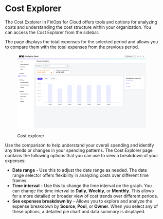 # Cost Explorer

The Cost Explorer in FinOps for Cloud offers tools and options for analyzing costs and understanding the cost structure within your organization. You can access the Cost Explorer from the sidebar.&#x20;

The page displays the total expenses for the selected period and allows you to compare them with the total expenses from the previous period.

<figure><img src="../.gitbook/assets/ffc_cost_explorer.png" alt=""><figcaption><p>Cost explorer</p></figcaption></figure>

Use the comparison to help understand your overall spending and identify any trends or changes in your spending patterns. The Cost Explorer page contains the following options that you can use to view a breakdown of your expenses:

* **Date range** - Use this to adjust the date range as needed. The date range selector offers flexibility in analyzing costs over different time frames.
* **Time interval** - Use this to change the time interval on the graph. You can change the time interval to **Daily**, **Weekly**, or **Monthly**. This allows for a more detailed or broader view of cost trends over different periods.
* **See expenses breakdown by** - Allows you to explore and analyze the expense breakdown by **Source**, **Pool**, or **Owner**. When you select any of these options, a detailed pie chart and data summary is displayed.
